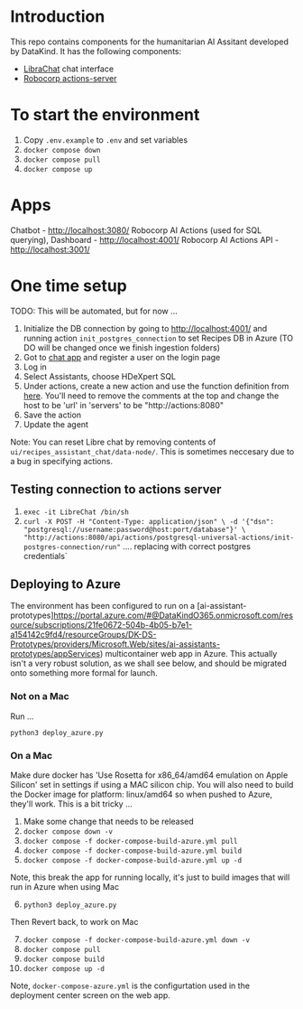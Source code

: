# Introduction

This repo contains components for the humanitarian AI Assitant developed by DataKind. It has the following components:

- [LibraChat](https://docs.librechat.ai/) chat interface
- [Robocorp actions-server](https://github.com/robocorp/robocorp)

# To start the environment

1. Copy `.env.example` to `.env` and set variables
2. `docker compose down`
3. `docker compose pull`
4. `docker compose up`

# Apps

Chatbot - [http://localhost:3080/](http://localhost:3080/)
Robocorp AI Actions (used for SQL querying), Dashboard - [http://localhost:4001/](http://localhost:4001/)
Robocorp AI Actions API - [http://localhost:3001/](http://localhost:3001/)

# One time setup

TODO: This will be automated, but for now ...

1. Initialize the DB connection by going to [http://localhost:4001/](http://localhost:4001/) and running action `init_postgres_connection` to set Recipes DB in Azure (TO DO will be changed once we finish ingestion folders)
1. Got to  [chat app](http://localhost:3080/) and register a user on the login page
2. Log in
3. Select Assistants, choose HDeXpert SQL
4. Under actions, create a new action and use the function definition from [here](http://localhost:4001/openapi.json). You'll need to remove the comments at the top and change the host to be 'url' in 'servers' to be "http://actions:8080"
5. Save the action
6. Update the agent

Note: You can reset Libre chat by removing contents of `ui/recipes_assistant_chat/data-node/`. This is sometimes neccesary due to a bug in specifying actions.

## Testing connection to actions server

1. `exec -it LibreChat /bin/sh`
2. `curl -X POST -H "Content-Type: application/json" \
    -d '{"dsn": "postgresql://username:password@host:port/database"}' \
    "http://actions:8080/api/actions/postgresql-universal-actions/init-postgres-connection/run"` .... replacing with correct postgres credentials`


## Deploying to Azure

The environment has been configured to run on a [ai-assistant-prototypes]https://portal.azure.com/#@DataKindO365.onmicrosoft.com/resource/subscriptions/21fe0672-504b-4b05-b7e1-a154142c9fd4/resourceGroups/DK-DS-Prototypes/providers/Microsoft.Web/sites/ai-assistants-prototypes/appServices) multicontainer web app in Azure. This actually isn't a very robust solution, as we shall see below, and should be migrated onto something more formal for launch.

### Not on a Mac

Run ...

`python3 deploy_azure.py`

### On a Mac

Make dure docker has 'Use Rosetta for x86_64/amd64 emulation on Apple Silicon' set in settings if using a MAC silicon chip. You will also need to build the Docker image for platform: linux/amd64 so when pushed to Azure, they'll work. This is a bit tricky ...

1. Make some change that needs to be released
2. `docker compose down -v`
3. `docker compose -f docker-compose-build-azure.yml pull`
4. `docker compose -f docker-compose-build-azure.yml build`
5. `docker compose -f docker-compose-build-azure.yml up -d`

Note, this break the app for running locally, it's just to build images that will run in Azure when using Mac

6. `python3 deploy_azure.py`

Then Revert back, to work on Mac 

7. `docker compose -f docker-compose-build-azure.yml down -v`
8. `docker compose pull`
9. `docker compose build`
10. `docker compose up -d`

Note, `docker-compose-azure.yml` is the configurtation used in the deployment center screen on the web app.